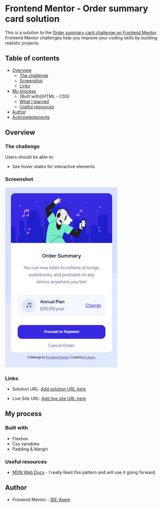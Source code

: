 ﻿# Frontend Mentor - Order summary card solution

This is a solution to the [Order summary card challenge on Frontend Mentor](https://www.frontendmentor.io/challenges/order-summary-component-QlPmajDUj). Frontend Mentor challenges help you improve your coding skills by building realistic projects.

## Table of contents

- [Overview](#overview)
  - [The challenge](#the-challenge)
  - [Screenshot](#screenshot)
  - [Links](#links)
- [My process](#my-process)
  - [Built with](HTML - CSS)
  - [What I learned](#what-i-learned)
  - [Useful resources](#useful-resources)
- [Author](#author)
- [Acknowledgments](#acknowledgments)

## Overview

### The challenge

Users should be able to:

- See hover states for interactive elements

### Screenshot

![Screenshot](./screen-shot.png)

### Links

- Solution URL: [Add solution URL here](https://github.com/E-Asem/Order-Summary-Component-Main)

- Live Site URL: [Add live site URL here](https://e-asem.github.io/Order-Summary-Component-Main/)

## My process

### Built with

- Flexbox
- Css variables
- Padding & Margin

### Useful resources

- [MDN Web Docs](https://developer.mozilla.org) - I really liked this pattern and will use it going forward.

## Author

- Frontend Mentor - [@E-Asem](https://www.frontendmentor.io/profile/E-Asem)
